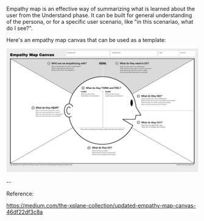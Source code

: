 Empathy map is an effective way of summarizing what is learned about the user from the Understand phase. It can be built for general understanding of the persona, or for a specific user scenario, like "in this scenariao, what do I see?".


Here's an empathy map canvas that can be used as a template:

![Empathy Map Canvas](/images/empathy-map-canvas.png?raw=true "Empathy Map Canvas")


--

Reference:

https://medium.com/the-xplane-collection/updated-empathy-map-canvas-46df22df3c8a
